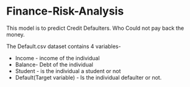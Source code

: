 # Finance-Risk-Analysis

This model is to predict Credit Defaulters. Who Could not pay back the money.

The Default.csv dataset contains 4 variables-
- Income - income of the individual
- Balance- Debt of the individual
- Student - is the individual a student or not
- Default(Target variable) - Is the individual defaulter or not.
